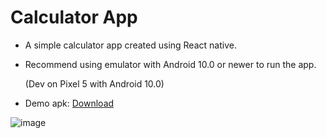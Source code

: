 # Calculator App

-   A simple calculator app created using React native.

-   Recommend using emulator with Android 10.0 or newer to run the app.

    (Dev on Pixel 5 with Android 10.0)

-   Demo apk: [Download](https://drive.google.com/drive/folders/1Qjn-KKO5dc3q8xnyNbAmqxuY4eVi1yq-?usp=sharing)

![image](https://user-images.githubusercontent.com/40727116/159110326-a7abf3be-d38b-4508-affc-fce3011be728.png)
